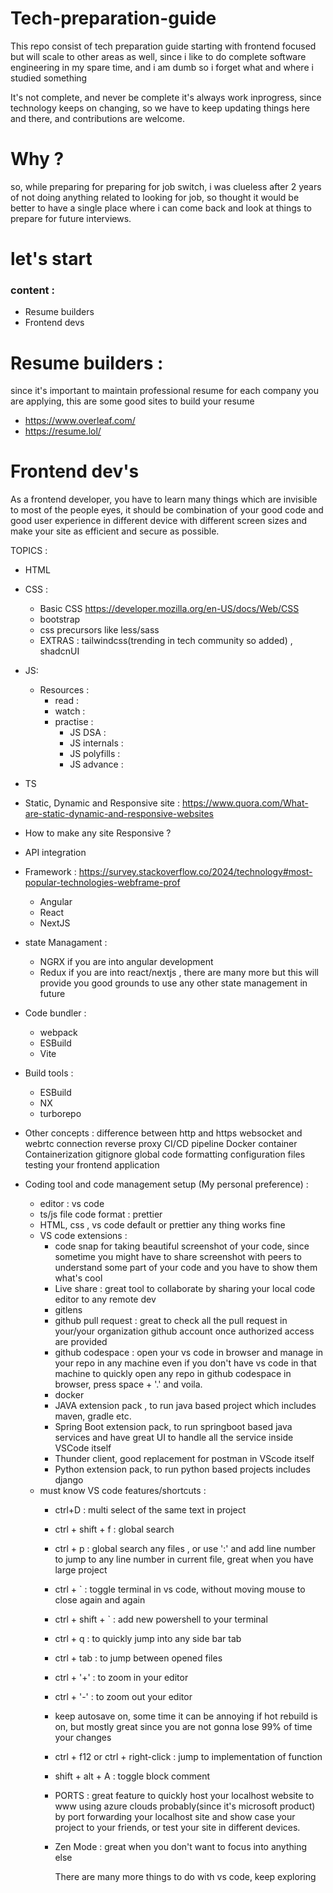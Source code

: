 # Tech-preparation-guide
This repo consist of tech preparation guide starting with frontend focused but will scale to other areas as well, since i like to do complete software engineering in my spare time, and i am dumb so i forget what and where i studied something

It's not complete, and never be complete it's always work inprogress, since technology keeps on changing, so we have to keep updating things here and there, and contributions are welcome. 

# Why ?
  so, while preparing for preparing for job switch, i was clueless after 2 years of not doing anything related to looking for job, so thought it would be better to have a single place where i can come back and look at things to prepare for future interviews.

# let's start
###  content : 
  - Resume builders
  - Frontend devs

  
# Resume builders : 
  since it's important to maintain professional resume for each company you are applying, this are some good sites to build your resume
  - https://www.overleaf.com/
  - https://resume.lol/

# Frontend dev's
  As a frontend developer, you have to learn many things which are invisible to most of the people eyes, it should be combination of your good code and good user experience in different device with different screen sizes and make your site as efficient and secure as possible.

TOPICS :

  - HTML
  - CSS :
    - Basic CSS https://developer.mozilla.org/en-US/docs/Web/CSS
    - bootstrap
    - css precursors like less/sass
    - EXTRAS : tailwindcss(trending in tech community so added) , shadcnUI
  - JS:
    - Resources :
      - read :
      - watch :
      - practise :
        - JS DSA :
        - JS internals :
        - JS polyfills :
        - JS advance : 
  - TS
  - Static, Dynamic and Responsive site : https://www.quora.com/What-are-static-dynamic-and-responsive-websites
  - How to make any site Responsive ?
  - API integration
  - Framework : https://survey.stackoverflow.co/2024/technology#most-popular-technologies-webframe-prof
      -  Angular
      -  React
      -  NextJS
   
  - state Managament :
    -  NGRX if you are into angular development
    -  Redux if you are into react/nextjs , there are many more but this will provide you good grounds to use any other state management in future

  - Code bundler :
    - webpack
    - ESBuild
    - Vite
        
  - Build tools :
      - ESBuild
      - NX
      - turborepo
   
  - Other concepts :
      difference between http and https
      websocket and webrtc connection
      reverse proxy
      CI/CD pipeline
      Docker container
      Containerization
      gitignore
      global code formatting configuration files
      testing your frontend application
   
  - Coding tool and code management setup (My personal preference) :
      - editor : vs code
      - ts/js file code format : prettier
      - HTML, css , vs code default or prettier any thing works fine
      - VS code extensions :
        -  code snap for taking beautiful screenshot of your code, since sometime you might have to share screenshot with peers to understand some part of your code and you have to show them what's cool
        -  Live share : great tool to collaborate by sharing your local code editor to any remote dev
        -  gitlens
        -  github pull request : great to check all the pull request in your/your organization github account once authorized access are provided
        -  github codespace : open your vs code in browser and manage in your repo in any machine even if you don't have vs code in that machine
             to quickly open any repo in github codespace in browser, press space + '.' and voila. 
        -  docker
        -  JAVA extension pack , to run java based project which includes maven, gradle etc.
        -  Spring Boot extension pack, to run springboot based java services and have great UI to handle all the service inside VSCode itself
        -  Thunder client, good replacement for postman in VScode itself
        -  Python extension pack, to run python based projects includes django
      - must know VS code features/shortcuts :
        -  ctrl+D : multi select of the same text in project
        -  ctrl + shift + f : global search
        -  ctrl + p : global search any files , or use ':' and add line number to jump to any line number in current file, great when you have large project
        -  ctrl + ` : toggle terminal in vs code, without moving mouse to close again and again
        -  ctrl + shift + ` : add new powershell to your terminal
        -  ctrl + q :  to quickly jump into any side bar tab
        -  ctrl + tab : to jump between opened files
        -  ctrl + '+' : to zoom in your editor
        -  ctrl + '-' : to zoom out your editor
        -  keep autosave on, some time it can be annoying if hot rebuild is on, but mostly great since you are not gonna lose 99% of time your changes
        -  ctrl + f12 or ctrl + right-click : jump to implementation of function
        -  shift + alt + A : toggle block comment
        
        - PORTS : great feature to quickly host your localhost website to www using azure clouds probably(since it's microsoft product) by port forwarding your localhost site and show case your project to your friends, or test your site in different devices.
        - Zen Mode : great when you don't want to focus into anything else

          There are many more things to do with vs code, keep exploring
    
